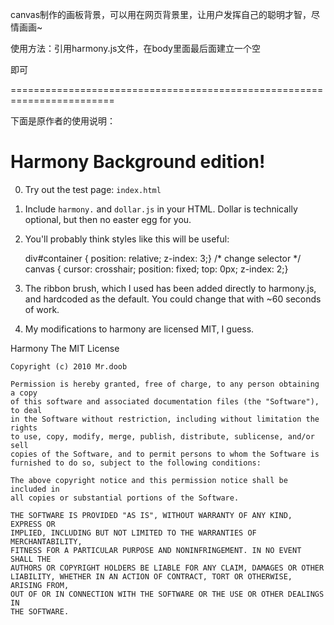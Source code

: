 canvas制作的画板背景，可以用在网页背景里，让用户发挥自己的聪明才智，尽情画画~

使用方法：引用harmony.js文件，在body里面最后面建立一个空<div></div>即可

========================================================================

下面是原作者的使用说明：

Harmony Background edition!
===========================

0. Try out the test page: `index.html`

1. Include `harmony.` and `dollar.js` in your HTML. 
   Dollar is technically optional, but then no easter egg for you.

2. You'll probably think styles like this will be useful:

    div#container { position: relative; z-index: 3;} /* change selector */
    canvas { cursor: crosshair; position: fixed; top: 0px; z-index: 2;}


3. The ribbon brush, which I used has been added directly to harmony.js, and hardcoded as the default. You could change that with ~60 seconds of work.

4. My modifications to harmony are licensed MIT, I guess.


Harmony
    The MIT License

    Copyright (c) 2010 Mr.doob

    Permission is hereby granted, free of charge, to any person obtaining a copy
    of this software and associated documentation files (the "Software"), to deal
    in the Software without restriction, including without limitation the rights
    to use, copy, modify, merge, publish, distribute, sublicense, and/or sell
    copies of the Software, and to permit persons to whom the Software is
    furnished to do so, subject to the following conditions:

    The above copyright notice and this permission notice shall be included in
    all copies or substantial portions of the Software.

    THE SOFTWARE IS PROVIDED "AS IS", WITHOUT WARRANTY OF ANY KIND, EXPRESS OR
    IMPLIED, INCLUDING BUT NOT LIMITED TO THE WARRANTIES OF MERCHANTABILITY,
    FITNESS FOR A PARTICULAR PURPOSE AND NONINFRINGEMENT. IN NO EVENT SHALL THE
    AUTHORS OR COPYRIGHT HOLDERS BE LIABLE FOR ANY CLAIM, DAMAGES OR OTHER
    LIABILITY, WHETHER IN AN ACTION OF CONTRACT, TORT OR OTHERWISE, ARISING FROM,
    OUT OF OR IN CONNECTION WITH THE SOFTWARE OR THE USE OR OTHER DEALINGS IN
    THE SOFTWARE.

